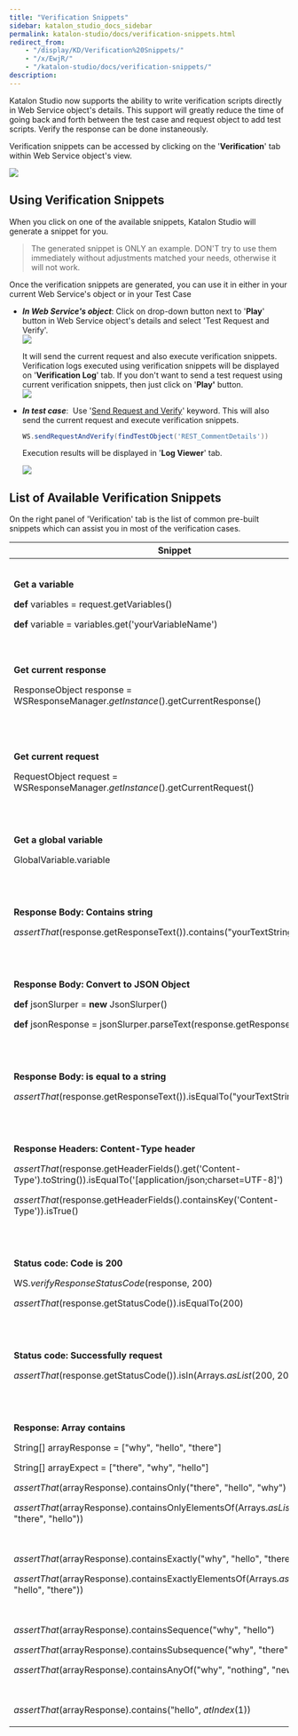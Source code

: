 ```yaml
---
title: "Verification Snippets" 
sidebar: katalon_studio_docs_sidebar
permalink: katalon-studio/docs/verification-snippets.html 
redirect_from:
    - "/display/KD/Verification%20Snippets/"
    - "/x/EwjR/"
    - "/katalon-studio/docs/verification-snippets/"
description: 
---
```

Katalon Studio now supports the ability to write verification scripts directly in Web Service object's details. This support will greatly reduce the time of going back and forth between the test case and request object to add test scripts. Verify the response can be done instaneously.

Verification snippets can be accessed by clicking on the '**Verification**' tab within Web Service object's view.

![](../../images/katalon-studio/docs/verification-snippets/Screenshot_13.png)

Using Verification Snippets
---------------------------

When you click on one of the available snippets, Katalon Studio will generate a snippet for you. 

> The generated snippet is ONLY an example. DON'T try to use them immediately without adjustments matched your needs, otherwise it will not work.

Once the verification snippets are generated, you can use it in either in your current Web Service's object or in your Test Case

*   **_In Web Service's object_**: Click on drop-down button next to '**Play**' button in Web Service object's details and select 'Test Request and Verify'.   
    ![](../../images/katalon-studio/docs/verification-snippets/Untitled3.png)  
      
    It will send the current request and also execute verification snippets. Verification logs executed using verification snippets will be displayed on '**Verification Log**' tab. If you don't want to send a test request using current verification snippets, then just click on '**Play'** button.  
    ![](../../images/katalon-studio/docs/verification-snippets/Screenshot_14.png)
*   **_In test case_**:  Use '[Send Request and Verify](/display/KD/%5BWS%5D+Send+Request+And+Verify)' keyword. This will also send the current request and execute verification snippets. 
    
    ```groovy
    WS.sendRequestAndVerify(findTestObject('REST_CommentDetails'))
    ```
    
    Execution results will be displayed in '**Log Viewer**' tab.
    
    ![](../../images/katalon-studio/docs/verification-snippets/Untitled2.png)
    

List of Available Verification Snippets
---------------------------------------

On the right panel of 'Verification' tab is the list of common pre-built snippets which can assist you in most of the verification cases. 

<table><thead><tr><th>Snippet</th><th>Description</th></tr></thead><tbody><tr><td><p><strong>Get a variable</strong></p><p class="p1"><strong>def</strong> variables = request.getVariables()</p><p class="p1"><strong>def</strong>&nbsp;variable = variables.get('yourVariableName')</p></td><td>Return the value of a <a class="external-link" href="/pages/viewpage.action?pageId=13701134#ParameterizeaWebServiceObject(latest)-Variables(since5.7)" rel="nofollow">variable </a>that you've created in the Web Service Test Object.</td></tr><tr><td><p><strong>Get current response</strong></p><p>ResponseObject response = WSResponseManager.<em>getInstance</em>().getCurrentResponse()</p></td><td>Return response object after sending a request successfully.</td></tr><tr><td><p><strong><br></strong></p><p><strong>Get current request</strong></p><p class="p1">RequestObject request = WSResponseManager.<em>getInstance</em>().getCurrentRequest()</p></td><td>Return current request object after sending a request successfully.</td></tr><tr><td><p><strong><br></strong></p><p><strong>Get a global variable</strong></p><p class="p1">GlobalVariable.variable</p></td><td>Return a Global Variable's value.</td></tr><tr><td><p><strong><br></strong></p><p><strong>Response Body: Contains string</strong></p><p class="p1"><em>assertThat</em>(response.getResponseText()).contains("yourTextString")</p></td><td>Verify if response's body contains a specific string.</td></tr><tr><td><p><strong><br></strong></p><p><strong>Response Body: Convert to JSON Object</strong></p><p class="p1"><strong>def</strong> jsonSlurper = <strong>new</strong> JsonSlurper()</p><p class="p1"><strong>def</strong> jsonResponse = jsonSlurper.parseText(response.getResponseText())</p></td><td>Convert response's body to JSON.</td></tr><tr><td><p class="p1"><strong><br></strong></p><p class="p1"><strong>Response Body: is equal to a string</strong></p><p class="p1"><em>assertThat</em>(response.getResponseText()).isEqualTo("yourTextString")</p></td><td>Verify if the response's body equal to a specific string.</td></tr><tr><td><p><strong><br></strong></p><p><strong>Response Headers: Content-Type header</strong></p><p class="p1"><em>assertThat</em>(response.getHeaderFields().get('Content-Type').toString()).isEqualTo('[application/json;charset=UTF-8]')</p><p class="p1"><em>assertThat</em>(response.getHeaderFields().containsKey('Content-Type')).isTrue()</p></td><td>Verify Content-Type header's value.</td></tr><tr><td><p><strong><br></strong></p><p><strong>Status code: Code is 200</strong></p><p class="p1">WS.<em>verifyResponseStatusCode</em>(response, 200)</p><p class="p1"><em>assertThat</em>(response.getStatusCode()).isEqualTo(200)</p></td><td>Verify if response's status code is 200 or no.</td></tr><tr><td><p><strong><br></strong></p><p><strong>Status code: Successfully request</strong></p><p class="p1"><em>assertThat</em>(response.getStatusCode()).isIn(Arrays.<em>asList</em>(200, 201, 202))</p></td><td>Verify if the request is sent successfully.</td></tr><tr><td><p><strong><br></strong></p><p><strong>Response: Array contains</strong></p><p class="p1">String[] arrayResponse = ["why", "hello", "there"]</p><p class="p1">String[] arrayExpect = ["there", "why", "hello"]</p><p class="p2"><em>assertThat</em>(arrayResponse).containsOnly("there", "hello", "why")</p><p class="p2"><em>assertThat</em>(arrayResponse).containsOnlyElementsOf(Arrays.<em>asList</em>("why", "there", "hello"))</p><p class="p2">&nbsp;</p><p class="p2"><em>assertThat</em>(arrayResponse).containsExactly("why", "hello", "there")</p><p class="p2"><em>assertThat</em>(arrayResponse).containsExactlyElementsOf(Arrays.<em>asList</em>("why", "hello", "there"))&nbsp;</p><p class="p2">&nbsp;</p><p class="p2"><em>assertThat</em>(arrayResponse).containsSequence("why", "hello")</p><p class="p2"><em>assertThat</em>(arrayResponse).containsSubsequence("why", "there")</p><p class="p2"><em>assertThat</em>(arrayResponse).containsAnyOf("why", "nothing", "new")</p><p class="p3">&nbsp;</p><p class="p2"><em>assertThat</em>(arrayResponse).contains("hello", <em>atIndex</em>(1))</p></td><td>Verify specified arrays contain values.</td></tr></tbody></table>